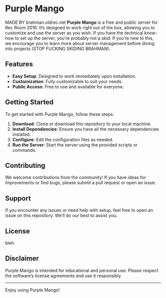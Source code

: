 # Purple Mango
MADE BY brahman.oldrec.net
**Purple Mango** is a free and public server for Rec Room 2016. It’s designed to work right out of the box, allowing you to customize and use the server as you wish. If you have the technical know-how to set up the server, you’re probably not a skid. If you’re new to this, we encourage you to learn more about server management before diving into projects (STOP FUCKING SKIDING BRAHMAN).

## Features

- **Easy Setup**: Designed to work immediately upon installation.
- **Customization**: Fully customizable to suit your needs.
- **Public Access**: Free to use and available for everyone.

## Getting Started

To get started with Purple Mango, follow these steps:

1. **Download**: Clone or download this repository to your local machine.
2. **Install Dependencies**: Ensure you have all the necessary dependencies installed.
3. **Configure**: Edit the configuration files as needed.
4. **Run the Server**: Start the server using the provided scripts or commands.


## Contributing

We welcome contributions from the community! If you have ideas for improvements or find bugs, please submit a pull request or open an issue.

## Support

If you encounter any issues or need help with setup, feel free to open an issue on this repository. We’ll do our best to assist you.

## License
bleh

## Disclaimer

Purple Mango is intended for educational and personal use. Please respect the software’s license agreements and use it responsibly.

---

Enjoy using Purple Mango!
